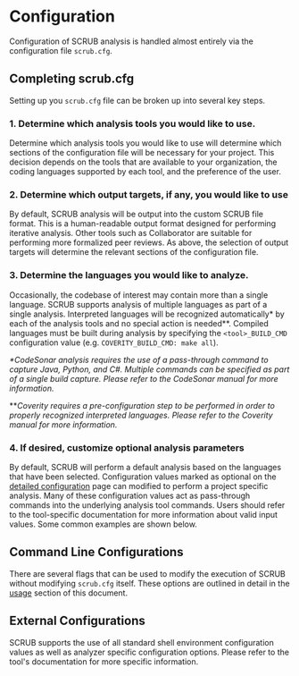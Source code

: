 # Configuration

Configuration of SCRUB analysis is handled almost entirely via the configuration file `scrub.cfg`.

## Completing scrub.cfg

Setting up you `scrub.cfg` file can be broken up into several key steps.

### 1. Determine which analysis tools you would like to use.
Determine which analysis tools you would like to use will determine which sections of the configuration file will be necessary for your project. This decision depends on the tools that are available to your organization, the coding languages supported by each tool, and the preference of the user.

### 2. Determine which output targets, if any, you would like to use
By default, SCRUB analysis will be output into the custom SCRUB file format. This is a human-readable output format designed for performing iterative analysis. Other tools such as Collaborator are suitable for performing more formalized peer reviews. As above, the selection of output targets will determine the relevant sections of the configuration file.

### 3. Determine the languages you would like to analyze.
Occasionally, the codebase of interest may contain more than a single language. SCRUB supports analysis of multiple languages as part of a single analysis. Interpreted languages will be recognized automatically\* by each of the analysis tools and no special action is needed\**. Compiled languages must be built during analysis by specifying the `<tool>_BUILD_CMD` configuration value (e.g. `COVERITY_BUILD_CMD: make all`).

*\*CodeSonar analysis requires the use of a pass-through command to capture Java, Python, and C#. Multiple commands can be specified as part of a single build capture. Please refer to the CodeSonar manual for more information.*

*\**Coverity requires a pre-configuration step to be performed in order to properly recognized interpreted languages. Please refer to the Coverity manual for more information.*

### 4. If desired, customize optional analysis parameters
By default, SCRUB will perform a default analysis based on the languages that have been selected. Configuration values marked as optional on the [detailed configuration](configuration-inputs.md) page can modified to perform a project specific analysis. Many of these configuration values act as pass-through commands into the underlying analysis tool commands. Users should refer to the tool-specific documentation for more information about valid input values. Some common examples are shown below.

## Command Line Configurations
There are several flags that can be used to modify the execution of SCRUB without modifying `scrub.cfg` itself. These options are outlined in detail in the [usage](usage.md) section of this document.

## External Configurations
SCRUB supports the use of all standard shell environment configuration values as well as analyzer specific configuration options. Please refer to the tool's documentation for more specific information.
